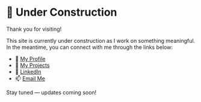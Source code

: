 # 🚧 Under Construction

Thank you for visiting!

This site is currently under construction as I work on something meaningful.  
In the meantime, you can connect with me through the links below:

- 👤 [My Profile](./hkhademian)
- 👤 [My Projects](./hkhademian/projects.md)
- 💼 [LinkedIn](https://linkedin.com/in/hossainkh)
- 📫 [Email Me](mailto:hossain.khademian@gmail.com)

Stay tuned — updates coming soon!
